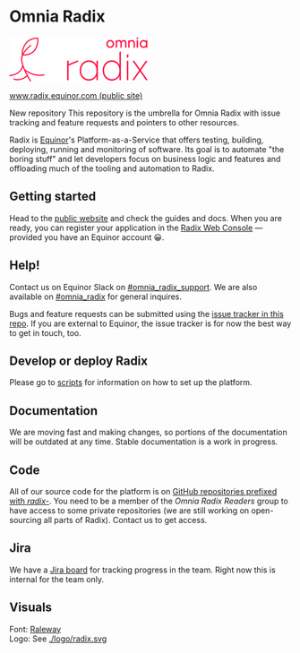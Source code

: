 # Omnia Radix

![Logo](logo/Banner%20energy%20red@2x.png)

[www.radix.equinor.com (public site)](https://www.radix.equinor.com)

New repository
This repository is the umbrella for Omnia Radix with issue tracking and feature requests and pointers to other resources.

Radix is [Equinor](https://www.equinor.com/)'s Platform-as-a-Service that offers testing, building, deploying, running and monitoring of software. Its goal is to automate "the boring stuff" and let developers focus on business logic and features and offloading much of the tooling and automation to Radix.

## Getting started

Head to the [public website](https://www.radix.equinor.com/) and check the guides and docs. When you are ready, you can register your application in the [Radix Web Console](https://console.radix.equinor.com) — provided you have an Equinor account 😀.

## Help!

Contact us on Equinor Slack on [#omnia_radix_support](https://equinor.slack.com/messages/CBKM6N2JY/). We are also available on [#omnia_radix](https://equinor.slack.com/messages/C8U7XGGAJ/) for general inquires.

Bugs and feature requests can be submitted using the [issue tracker in this repo](https://github.com/equinor/radix-platform/issues). If you are external to Equinor, the issue tracker is for now the best way to get in touch, too.

## Develop or deploy Radix

Please go to [scripts](https://github.com/equinor/radix-platform/tree/master/scripts) for information on how to set up the platform.

## Documentation

We are moving fast and making changes, so portions of the documentation will be outdated at any time. Stable documentation is a work in progress.

## Code

All of our source code for the platform is on [GitHub repositories prefixed with _radix-_](https://github.com/equinor?utf8=%E2%9C%93&q=radix-). You need to be a member of the _Omnia Radix Readers_ group to have access to some private repositories (we are still working on open-sourcing all parts of Radix). Contact us to get access.

## Jira

We have a [Jira board](https://equinor.atlassian.net/secure/RapidBoard.jspa?rapidView=41&projectKey=RA) for tracking progress in the team. Right now this is internal for the team only.

## Visuals

Font: [Raleway](https://www.fontsquirrel.com/fonts/raleway)  
Logo: See [./logo/radix.svg](./logo/radix.svg)

